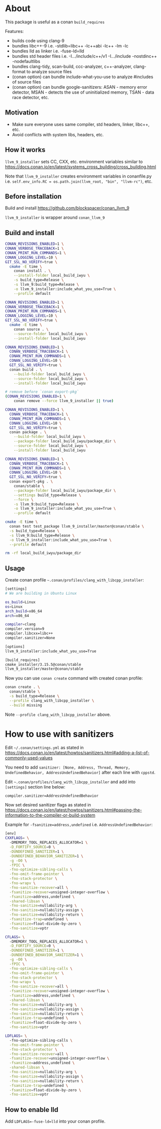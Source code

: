 # About

This package is useful as a conan `build_requires`

Features:

* builds code using clang-9
* bundles libc++-9 i.e. -stdlib=libc++ -lc++abi -lc++ -lm -lc
* bundles lld as linker i.e. -fuse-ld=lld
* bundles std header files i.e. -I.../include/c++/v1 -I.../include -nostdinc++ -nodefaultlibs
* bundles clang-tidy, scan-build, ccc-analyzer, c++-analyzer, clang-format to analyze source files
* (conan option) can bundle include-what-you-use to analyze #includes of source files
* (conan option) can bundle google-sanitizers: ASAN - memory error detector, MSAN - detects the use of uninitialized memory, TSAN - data race detector, etc.

## Motivation

* Make sure everyone uses same compiler, std headers, linker, libc++, etc.
* Avoid conflicts with system libs, headers, etc.

## How it works

`llvm_9_installer` sets CC, CXX, etc. environment variables similar to https://docs.conan.io/en/latest/systems_cross_building/cross_building.html

Note that `llvm_9_installer` creates environment variables in conanfile.py i.e. `self.env_info.RC = os.path.join(llvm_root, "bin", "llvm-rc")`, etc.

## Before installation

Build and install https://github.com/blockspacer/conan_llvm_9

`llvm_9_installer` is wrapper around `conan_llvm_9`

## Build and install

```bash
CONAN_REVISIONS_ENABLED=1 \
CONAN_VERBOSE_TRACEBACK=1 \
CONAN_PRINT_RUN_COMMANDS=1 \
CONAN_LOGGING_LEVEL=10 \
GIT_SSL_NO_VERIFY=true \
  cmake -E time \
    conan install . \
    --install-folder local_build_iwyu \
    -s build_type=Release \
    -s llvm_9:build_type=Release \
    -o llvm_9_installer:include_what_you_use=True \
    --profile default

CONAN_REVISIONS_ENABLED=1 \
CONAN_VERBOSE_TRACEBACK=1 \
CONAN_PRINT_RUN_COMMANDS=1 \
CONAN_LOGGING_LEVEL=10 \
GIT_SSL_NO_VERIFY=true \
  cmake -E time \
    conan source . \
    --source-folder local_build_iwyu \
    --install-folder local_build_iwyu

CONAN_REVISIONS_ENABLED=1 \
  CONAN_VERBOSE_TRACEBACK=1 \
  CONAN_PRINT_RUN_COMMANDS=1 \
  CONAN_LOGGING_LEVEL=10 \
  GIT_SSL_NO_VERIFY=true \
  conan build . \
    --build-folder local_build_iwyu \
    --source-folder local_build_iwyu \
    --install-folder local_build_iwyu

# remove before `conan export-pkg`
(CONAN_REVISIONS_ENABLED=1 \
    conan remove --force llvm_9_installer || true)

CONAN_REVISIONS_ENABLED=1 \
  CONAN_VERBOSE_TRACEBACK=1 \
  CONAN_PRINT_RUN_COMMANDS=1 \
  CONAN_LOGGING_LEVEL=10 \
  GIT_SSL_NO_VERIFY=true \
  conan package . \
    --build-folder local_build_iwyu \
    --package-folder local_build_iwyu/package_dir \
    --source-folder local_build_iwyu \
    --install-folder local_build_iwyu

CONAN_REVISIONS_ENABLED=1 \
  CONAN_VERBOSE_TRACEBACK=1 \
  CONAN_PRINT_RUN_COMMANDS=1 \
  CONAN_LOGGING_LEVEL=10 \
  GIT_SSL_NO_VERIFY=true \
  conan export-pkg . \
    conan/stable \
    --package-folder local_build_iwyu/package_dir \
    --settings build_type=Release \
    --force \
    -s llvm_9:build_type=Release \
    -o llvm_9_installer:include_what_you_use=True \
    --profile default

cmake -E time \
  conan test test_package llvm_9_installer/master@conan/stable \
  -s build_type=Release \
  -s llvm_9:build_type=Release \
  -o llvm_9_installer:include_what_you_use=True \
  --profile default

rm -rf local_build_iwyu/package_dir
```

## Usage

Create conan profile `~.conan/profiles/clang_with_libcpp_installer`:

```bash
[settings]
# We are building in Ubuntu Linux

os_build=Linux
os=Linux
arch_build=x86_64
arch=x86_64

compiler=clang
compiler.version=9
compiler.libcxx=libc++
compiler.sanitizer=None

[options]
llvm_9_installer:include_what_you_use=True

[build_requires]
cmake_installer/3.15.5@conan/stable
llvm_9_installer/master@conan/stable
```

Now you can use `conan create` command with created conan profile:

```bash
conan create . \
  conan/stable \
  -s build_type=Release \
  --profile clang_with_libcpp_installer \
  --build missing
```

Note `--profile clang_with_libcpp_installer` above.

# How to use with sanitizers

Edit `~/.conan/settings.yml` as stated in https://docs.conan.io/en/latest/howtos/sanitizers.html#adding-a-list-of-commonly-used-values

You need to add `sanitizer: [None, Address, Thread, Memory, UndefinedBehavior, AddressUndefinedBehavior]` after each line with `cppstd`.

Edit `~.conan/profiles/clang_with_libcpp_installer` and add into `[settings]` section line below:

```bash
compiler.sanitizer=AddressUndefinedBehavior
```

Now set desired sanitizer flags as stated in https://docs.conan.io/en/latest/howtos/sanitizers.html#passing-the-information-to-the-compiler-or-build-system

Example for `-fsanitize=address,undefined` i.e. `AddressUndefinedBehavior`:

```bash
[env]
CXXFLAGS= \
  -DMEMORY_TOOL_REPLACES_ALLOCATOR=1 \
  -D_FORTIFY_SOURCE=0 \
  -DUNDEFINED_SANITIZER=1 \
  -DUNDEFINED_BEHAVIOR_SANITIZER=1 \
  -g -O0 \
  -fPIC \
  -fno-optimize-sibling-calls \
  -fno-omit-frame-pointer \
  -fno-stack-protector \
  -fno-wrapv \
  -fno-sanitize-recover=all \
  -fsanitize-recover=unsigned-integer-overflow \
  -fsanitize=address,undefined \
  -shared-libsan \
  -fno-sanitize=nullability-arg \
  -fno-sanitize=nullability-assign \
  -fno-sanitize=nullability-return \
  -fsanitize-trap=undefined \
  -fsanitize=float-divide-by-zero \
  -fno-sanitize=vptr

CFLAGS= \
  -DMEMORY_TOOL_REPLACES_ALLOCATOR=1 \
  -D_FORTIFY_SOURCE=0 \
  -DUNDEFINED_SANITIZER=1 \
  -DUNDEFINED_BEHAVIOR_SANITIZER=1 \
  -g -O0 \
  -fPIC \
  -fno-optimize-sibling-calls \
  -fno-omit-frame-pointer \
  -fno-stack-protector \
  -fno-wrapv \
  -fno-sanitize-recover=all \
  -fsanitize-recover=unsigned-integer-overflow \
  -fsanitize=address,undefined \
  -shared-libsan \
  -fno-sanitize=nullability-arg \
  -fno-sanitize=nullability-assign \
  -fno-sanitize=nullability-return \
  -fsanitize-trap=undefined \
  -fsanitize=float-divide-by-zero \
  -fno-sanitize=vptr

LDFLAGS= \
  -fno-optimize-sibling-calls \
  -fno-omit-frame-pointer \
  -fno-stack-protector \
  -fno-sanitize-recover=all \
  -fsanitize-recover=unsigned-integer-overflow \
  -fsanitize=address,undefined \
  -shared-libsan \
  -fno-sanitize=nullability-arg \
  -fno-sanitize=nullability-assign \
  -fno-sanitize=nullability-return \
  -fsanitize-trap=undefined \
  -fsanitize=float-divide-by-zero \
  -fno-sanitize=vptr
```

## How to enable lld

Add `LDFLAGS=-fuse-ld=lld` into your conan profile.
